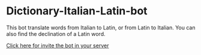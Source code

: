 # Dictionary-Italian-Latin-bot

This bot translate words from Italian to Latin, or from Latin to Italian. You can also find the declination of a Latin word.

[Click here for invite the bot in your server](https://discord.com/oauth2/authorize?client_id=823945837620625428&permissions=83968&scope=bot)
